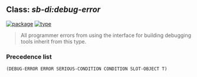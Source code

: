 ## Class: ***sb-di:debug-error***
[![package](https://img.shields.io/badge/Package-SB--DI-5f9ea0.svg?style=social&colorA=999999)](../) [![type](https://img.shields.io/badge/Type-Class-5f9ea0.svg?style=social&colorA=999999)](../#class) 

> All programmer errors from using the interface for building debugging
> tools inherit from this type.

### Precedence list
```
(DEBUG-ERROR ERROR SERIOUS-CONDITION CONDITION SLOT-OBJECT T)
```
